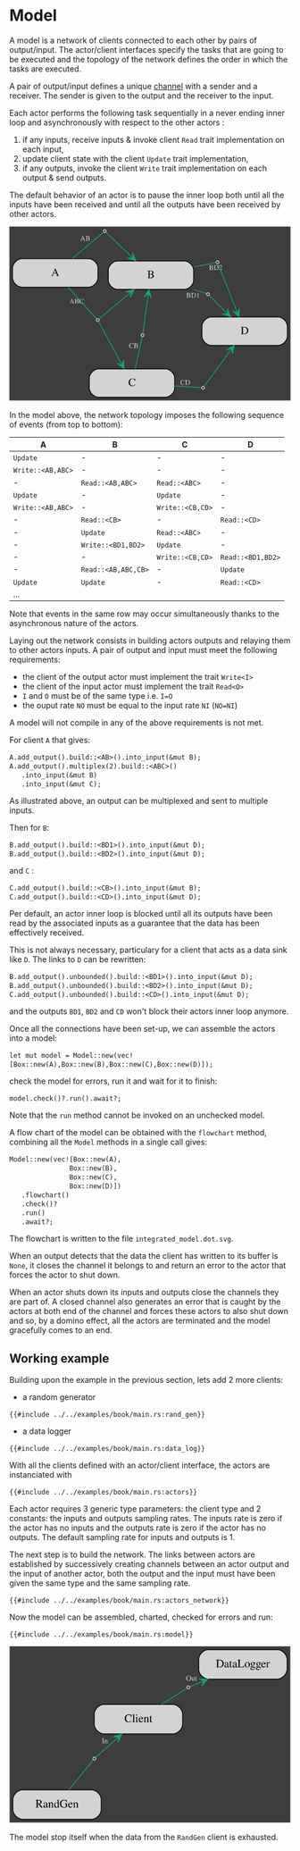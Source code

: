 # Model

A model is a network of clients connected to each other by pairs of output/input.
The actor/client interfaces specify the tasks that are going to be executed and the topology of the network defines the order in which the tasks are executed.

A pair of output/input defines a unique [channel](https://docs.rs/flume/latest/flume/)  with a sender and a receiver.
The sender is given to the output and the receiver to the input. 

Each actor performs the following task sequentially in a never ending inner loop and asynchronously with respect to the other actors :
 1. if any inputs, receive inputs & invoke client `Read` trait implementation on each input,
 2. update client state with the client `Update` trait implementation,
 3. if any outputs, invoke the client `Write` trait implementation on each output & send outputs.

 The default behavior of an actor is to pause the inner loop both until all the inputs have been received and until all the outputs have been received by other actors.

 ![Model](model.svg)

In the model above, the network topology imposes the following sequence of events (from top to bottom):

| A | B | C | D |
|---|---|---|---|
| `Update` | - | - | - |
| `Write::<AB,ABC>`| - | - | - |
| - | `Read::<AB,ABC>` | `Read::<ABC>` | - |
| `Update` | - | `Update` | - |
| `Write::<AB,ABC>` | - | `Write::<CB,CD>` | - | 
| - | `Read::<CB>` | - | `Read::<CD>` |
| - | `Update` | `Read::<ABC>` | - |
| - | `Write::<BD1,BD2>` | `Update` | - |
| - | - | `Write::<CB,CD>` | `Read::<BD1,BD2>` |
| - | `Read::<AB,ABC,CB>` | - | `Update` |
| `Update` | `Update` | - | `Read::<CD>` | 
| ...

Note that events in the same row may occur simultaneously thanks to the asynchronous nature of the actors.

Laying out the network consists in building actors outputs and relaying them to other actors inputs.
A pair of output and input must meet the following requirements:
 * the client of the output actor must implement the trait `Write<I>`
 * the client of the input actor must implement the trait `Read<O>`
 * `I` and `O` must be of the same type i.e. `I=O`
 * the ouput rate `NO` must be equal to the input rate `NI` (`NO=NI`)

A model will not compile in any of the above requirements is not met.

 For client `A` that gives:
 ```rust,no_run,noplayground
A.add_output().build::<AB>().into_input(&mut B);
A.add_output().multiplex(2).build::<ABC>()
    .into_input(&mut B)
    .into_input(&mut C);
 ```
As illustrated above, an output can be multiplexed and sent to multiple inputs.

Then for `B`:
 ```rust,no_run,noplayground
B.add_output().build::<BD1>().into_input(&mut D);
B.add_output().build::<BD2>().into_input(&mut D);
 ```
and `C` :
  ```rust,no_run,noplayground
C.add_output().build::<CB>().into_input(&mut B);
C.add_output().build::<CD>().into_input(&mut D);
 ```
Per default, an actor inner loop is blocked until all its outputs have been read by the associated inputs as a guarantee that the data has been effectively received.

This is not always necessary, particulary for a client that acts as a data sink like `D`.
The links to `D` can be rewritten:
 ```rust,no_run,noplayground
B.add_output().unbounded().build::<BD1>().into_input(&mut D);
B.add_output().unbounded().build::<BD2>().into_input(&mut D);
C.add_output().unbounded().build::<CD>().into_input(&mut D);
 ```
and the outputs `BD1`, `BD2` and `CD` won't block their actors inner loop anymore.

Once all the connections have been set-up, we can assemble the actors into a model:
 ```rust,no_run,noplayground
let mut model = Model::new(vec![Box::new(A),Box::new(B),Box::new(C),Box::new(D)]);
```
check the model for errors, run it and wait for it to finish:
 ```rust,no_run,noplayground
model.check()?.run().await?;
```
Note that the `run` method cannot be invoked on an unchecked model.

A flow chart of the model can be obtained with the `flowchart` method, combining all the `Model` methods in a single call gives:
 ```rust,no_run,noplayground
Model::new(vec![Box::new(A),
                Box::new(B),
                Box::new(C),
                Box::new(D)])
    .flowchart()
    .check()?
    .run()
    .await?;
```
The flowchart is written to the file `integrated_model.dot.svg`.

When an output detects that the data the client has written to its buffer is `None`, it closes the channel it belongs to and return an error to the actor that forces the actor to shut down.

When an actor shuts down its inputs and outputs close the channels they are part of.
A closed channel also generates an error that is caught by the actors at both end of the channel and forces these actors to also shut down and so, by a domino effect, all the actors are terminated and the model gracefully comes to an end.

## Working example 

Building upon the example in the previous section, lets add 2 more clients:

 * a random generator
```rust,no_run,noplayground
{{#include ../../examples/book/main.rs:rand_gen}}
```
 * a data logger
```rust,no_run,noplayground
{{#include ../../examples/book/main.rs:data_log}}
```

 With all the clients defined with an actor/client interface, the actors are instanciated with
```rust,no_run,noplayground
{{#include ../../examples/book/main.rs:actors}}
```
Each actor requires 3 generic type parameters: the client type and 2 constants: the inputs and outputs sampling rates.
The inputs rate is zero if the actor has no inputs and the outputs rate is zero if the actor has no outputs.
The default sampling rate for inputs and outputs is 1.

The next step is to build the network. The links between actors are established by successively creating channels between an actor output and the input of another actor, both the output and the input must have been given the same type and the same sampling rate. 
```rust,no_run,noplayground
{{#include ../../examples/book/main.rs:actors_network}}
```
Now the model can be assembled, charted, checked for errors and run:
```rust,no_run,noplayground
{{#include ../../examples/book/main.rs:model}}
```
![Integrated Model](integrated_model.dot.svg)

The model stop itself when the data from the `RandGen` client is exhausted.

